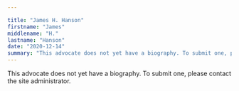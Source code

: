 ```yaml
---

title: "James H. Hanson"
firstname: "James"
middlename: "H."
lastname: "Hanson"
date: "2020-12-14"
summary: "This advocate does not yet have a biography. To submit one, please contact the site administrator."
---
```

This advocate does not yet have a biography. To submit one, please contact the site administrator.

